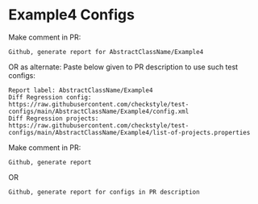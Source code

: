 # Example4 Configs
Make comment in PR:
```
Github, generate report for AbstractClassName/Example4
```
OR as alternate:
Paste below given to PR description to use such test configs:
```
Report label: AbstractClassName/Example4
Diff Regression config: https://raw.githubusercontent.com/checkstyle/test-configs/main/AbstractClassName/Example4/config.xml
Diff Regression projects: https://raw.githubusercontent.com/checkstyle/test-configs/main/AbstractClassName/Example4/list-of-projects.properties
```
Make comment in PR:
```
Github, generate report
```
OR
```
Github, generate report for configs in PR description
```
